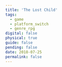```yaml
---
title: 'The Lost Child'
tags:
  - game
  - platform_switch
  - genre_rpg
digital: false
physical: true
guide: false
pending: false
date: 2018-07-25
permalink: false
---
```

